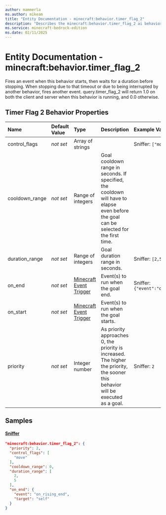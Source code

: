 ```yaml
---
author: mammerla
ms.author: mikeam
title: "Entity Documentation - minecraft:behavior.timer_flag_2"
description: "Describes the minecraft:behavior.timer_flag_2 ai behavior component"
ms.service: minecraft-bedrock-edition
ms.date: 02/11/2025 
---
```


# Entity Documentation - minecraft:behavior.timer_flag_2

Fires an event when this behavior starts, then waits for a duration before stopping. When stopping due to that timeout or due to being interrupted by another behavior, fires another event. query.timer_flag_2 will return 1.0 on both the client and server when this behavior is running, and 0.0 otherwise.


## Timer Flag 2 Behavior Properties

|Name       |Default Value |Type |Description |Example Values |
|:----------|:-------------|:----|:-----------|:------------- |
| control_flags | *not set* | Array of strings |  | Sniffer: `["move"]` | 
| cooldown_range | *not set* | Range of integers | Goal cooldown range in seconds. If specified, the cooldown will have to elapse even before the goal can be selected for the first time. |  | 
| duration_range | *not set* | Range of integers | Goal duration range in seconds. | Sniffer: `[2,5]` | 
| on_end | *not set* | [Minecraft Event Trigger](../Definitions/NestedTables/triggers.md) | Event(s) to run when the goal end. | Sniffer: `{"event":"on_rising_end","target":"self"}` | 
| on_start | *not set* | [Minecraft Event Trigger](../Definitions/NestedTables/triggers.md) | Event(s) to run when the goal starts. |  | 
| priority | *not set* | Integer number | As priority approaches 0, the priority is increased. The higher the priority, the sooner this behavior will be executed as a goal. | Sniffer: `2` | 

## Samples

#### [Sniffer](https://github.com/Mojang/bedrock-samples/tree/preview/behavior_pack/entities/sniffer.json)


```json
"minecraft:behavior.timer_flag_2": {
  "priority": 2,
  "control_flags": [
    "move"
  ],
  "cooldown_range": 0,
  "duration_range": [
    2,
    5
  ],
  "on_end": {
    "event": "on_rising_end",
    "target": "self"
  }
}
```
